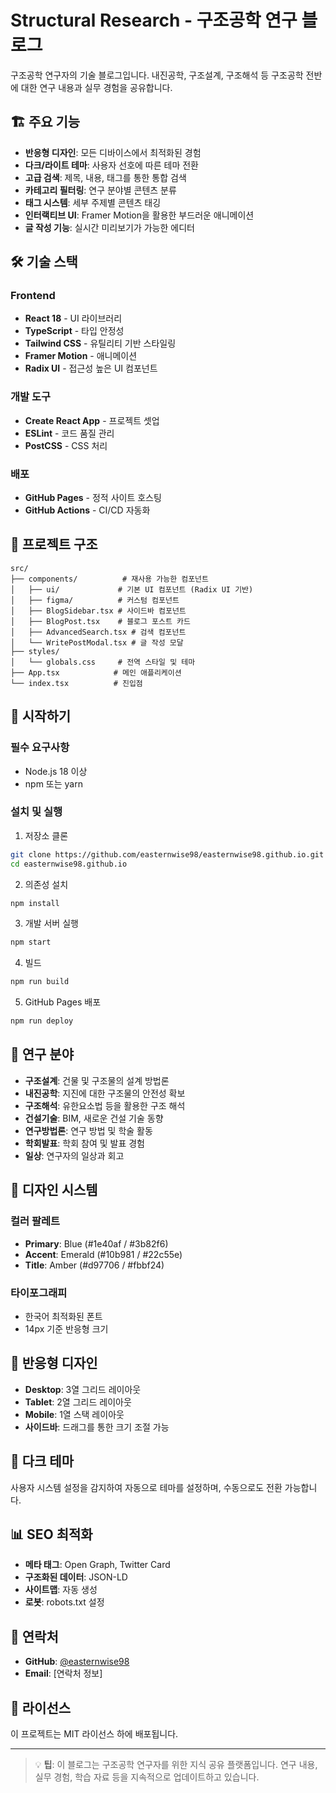 # Structural Research - 구조공학 연구 블로그

구조공학 연구자의 기술 블로그입니다. 내진공학, 구조설계, 구조해석 등 구조공학 전반에 대한 연구 내용과 실무 경험을 공유합니다.

## 🏗️ 주요 기능

- **반응형 디자인**: 모든 디바이스에서 최적화된 경험
- **다크/라이트 테마**: 사용자 선호에 따른 테마 전환
- **고급 검색**: 제목, 내용, 태그를 통한 통합 검색
- **카테고리 필터링**: 연구 분야별 콘텐츠 분류
- **태그 시스템**: 세부 주제별 콘텐츠 태깅
- **인터랙티브 UI**: Framer Motion을 활용한 부드러운 애니메이션
- **글 작성 기능**: 실시간 미리보기가 가능한 에디터

## 🛠️ 기술 스택

### Frontend
- **React 18** - UI 라이브러리
- **TypeScript** - 타입 안정성
- **Tailwind CSS** - 유틸리티 기반 스타일링
- **Framer Motion** - 애니메이션
- **Radix UI** - 접근성 높은 UI 컴포넌트

### 개발 도구
- **Create React App** - 프로젝트 셋업
- **ESLint** - 코드 품질 관리
- **PostCSS** - CSS 처리

### 배포
- **GitHub Pages** - 정적 사이트 호스팅
- **GitHub Actions** - CI/CD 자동화

## 📁 프로젝트 구조

```
src/
├── components/          # 재사용 가능한 컴포넌트
│   ├── ui/             # 기본 UI 컴포넌트 (Radix UI 기반)
│   ├── figma/          # 커스텀 컴포넌트
│   ├── BlogSidebar.tsx # 사이드바 컴포넌트
│   ├── BlogPost.tsx    # 블로그 포스트 카드
│   ├── AdvancedSearch.tsx # 검색 컴포넌트
│   └── WritePostModal.tsx # 글 작성 모달
├── styles/
│   └── globals.css     # 전역 스타일 및 테마
├── App.tsx            # 메인 애플리케이션
└── index.tsx          # 진입점
```

## 🚀 시작하기

### 필수 요구사항
- Node.js 18 이상
- npm 또는 yarn

### 설치 및 실행

1. 저장소 클론
```bash
git clone https://github.com/easternwise98/easternwise98.github.io.git
cd easternwise98.github.io
```

2. 의존성 설치
```bash
npm install
```

3. 개발 서버 실행
```bash
npm start
```

4. 빌드
```bash
npm run build
```

5. GitHub Pages 배포
```bash
npm run deploy
```

## 📝 연구 분야

- **구조설계**: 건물 및 구조물의 설계 방법론
- **내진공학**: 지진에 대한 구조물의 안전성 확보
- **구조해석**: 유한요소법 등을 활용한 구조 해석
- **건설기술**: BIM, 새로운 건설 기술 동향
- **연구방법론**: 연구 방법 및 학술 활동
- **학회발표**: 학회 참여 및 발표 경험
- **일상**: 연구자의 일상과 회고

## 🎨 디자인 시스템

### 컬러 팔레트
- **Primary**: Blue (#1e40af / #3b82f6)
- **Accent**: Emerald (#10b981 / #22c55e)  
- **Title**: Amber (#d97706 / #fbbf24)

### 타이포그래피
- 한국어 최적화된 폰트
- 14px 기준 반응형 크기

## 📱 반응형 디자인

- **Desktop**: 3열 그리드 레이아웃
- **Tablet**: 2열 그리드 레이아웃  
- **Mobile**: 1열 스택 레이아웃
- **사이드바**: 드래그를 통한 크기 조절 가능

## 🌙 다크 테마

사용자 시스템 설정을 감지하여 자동으로 테마를 설정하며, 수동으로도 전환 가능합니다.

## 📊 SEO 최적화

- **메타 태그**: Open Graph, Twitter Card
- **구조화된 데이터**: JSON-LD
- **사이트맵**: 자동 생성
- **로봇**: robots.txt 설정

## 📧 연락처

- **GitHub**: [@easternwise98](https://github.com/easternwise98)
- **Email**: [연락처 정보]

## 📄 라이선스

이 프로젝트는 MIT 라이선스 하에 배포됩니다.

---

> 💡 **팁**: 이 블로그는 구조공학 연구자를 위한 지식 공유 플랫폼입니다. 연구 내용, 실무 경험, 학습 자료 등을 지속적으로 업데이트하고 있습니다.
